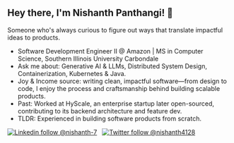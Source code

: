 ## Hey there, I'm Nishanth Panthangi! 👋 
Someone who's always curious to figure out ways that translate impactful ideas to products.

-  Software Development Engineer II @ Amazon | MS in Computer Science, Southern Illinois University Carbondale
-  Ask me about: Generative AI & LLMs, Distributed System Design, Containerization, Kubernetes & Java.
-  Joy & Income source: writing clean, impactful software—from design to code, I enjoy the process and craftsmanship behind building scalable products.
-  Past: Worked at HyScale, an enterprise startup later open-sourced, contributing to its backend architecture and feature dev.
-  TLDR: Experienced in building software products from scratch.


[![Linkedin follow @nishanth-7](https://img.shields.io/badge/-nishanth-blue?style=flat-square&logo=Linkedin&logoColor=white&link=https://www.linkedin.com/in/nishanth-7/)](https://www.linkedin.com/in/nishanth-7/) &nbsp;
[![Twitter follow @nishanth4128](https://img.shields.io/twitter/follow/nishanth4128?style=social)](https://twitter.com/nishanth4128) &nbsp;





